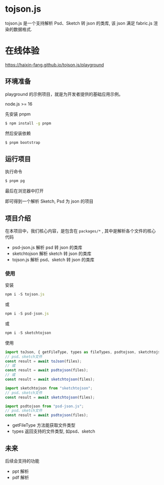 # tojson.js

tojson.js 是一个支持解析 Psd、Sketch 转 json 的类库, 该 json 满足 fabric.js 渲染的数据格式.

# 在线体验

https://haixin-fang.github.io/tojson.js/playground

## 环境准备

playground 的示例项目，就是为开发者提供的基础应用示例。

node.js >= 16

先安装 pnpm

```bash
$ npm install -g pnpm
```

然后安装依赖

```bash
$ pnpm bootstrap
```

## 运行项目

执行命令

```bash
$ pnpm pg
```

最后在浏览器中打开

即可得到一个解析 Sketch, Psd 为 json 的项目

## 项目介绍

在本项目中，我们核心内容，是包含在 `packages/*` , 其中是解析各个文件的核心代码

- psd-json.js 解析 psd 转 json 的类库
- sketchtojson 解析 sketch 转 json 的类库
- tojson.js 解析 psd、sketch 转 json 的类库

### 使用

安装

```js
npm i -S tojson.js
```

或

```js
npm i -S psd-json.js
```

或

```js
npm i -S sketchtojson
```

使用

```js
import toJson, { getFileType, types as fileTypes, psdtojson, sketchtojson } from "tojson.js";
// psd、sketch文件
const result = await toJson(files);
// 或
const result = await psdtojson(files);
// 或
const result = await sketchtojson(files);
```

```js
import sketchtojson from "sketchtojson";
// psd、sketch文件
const result = await sketchtojson(files);
```

```js
import psdtojson from "psd-json.js";
// psd、sketch文件
const result = await psdtojson(files);
```

- getFileType 方法能获取文件类型
- types 返回支持的文件类型, 如psd、sketch

## 未来

后续会支持的功能

- ppt 解析
- pdf 解析
